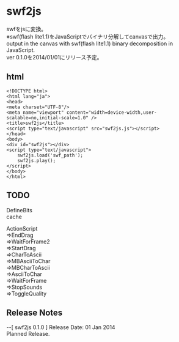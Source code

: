 swf2js
======
swfをjsに変換。  
※swf(flash lite1.1)をJavaScriptでバイナリ分解してcanvasで出力。  
output in the canvas with swf(flash lite1.1) binary decomposition in JavaScript.  
ver 0.1.0を2014/01/01にリリース予定。  


html
------
    <!DOCTYPE html>  
    <html lang="ja">  
    <head>  
    <meta charset="UTF-8"/>  
    <meta name="viewport" content="width=device-width,user-scalable=no,initial-scale=1.0" />  
    <title>swf2js</title>  
    <script type="text/javascript" src="swf2js.js"></script>  
    </head>  
    <body>  
    <div id="swf2js"></div>  
    <script type="text/javascript">  
        swf2js.load('swf_path');  
        swf2js.play();  
    </script>  
    </body>  
    </html>  

TODO
-------
DefineBits  
cache  

ActionScript  
⇒EndDrag  
⇒WaitForFrame2  
⇒StartDrag  
⇒CharToAscii  
⇒MBAsciiToChar  
⇒MBCharToAscii  
⇒AsciiToChar  
⇒WaitForFrame  
⇒StopSounds  
⇒ToggleQuality  


Release Notes  
-------
--[ swf2js 0.1.0 ] Release Date: 01 Jan 2014  
Planned Release.

